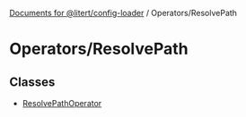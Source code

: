 [Documents for @litert/config-loader](../../index.md) / Operators/ResolvePath

# Operators/ResolvePath

## Classes

- [ResolvePathOperator](classes/ResolvePathOperator.md)
